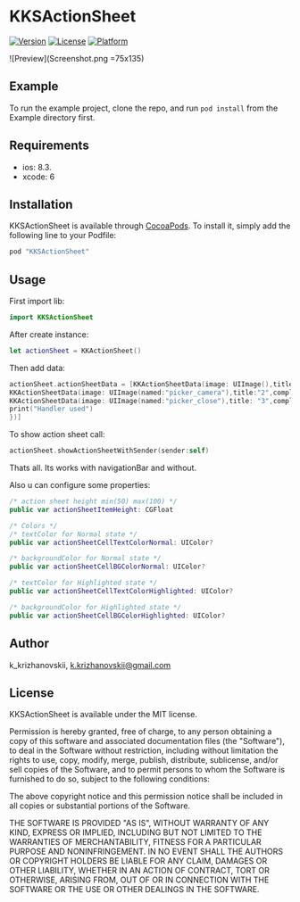 # KKSActionSheet

[![Version](https://img.shields.io/cocoapods/v/KKSActionSheet.svg?style=flat)](http://cocoapods.org/pods/KKSActionSheet)
[![License](https://img.shields.io/cocoapods/l/KKSActionSheet.svg?style=flat)](http://cocoapods.org/pods/KKSActionSheet)
[![Platform](https://img.shields.io/cocoapods/p/KKSActionSheet.svg?style=flat)](http://cocoapods.org/pods/KKSActionSheet)


![Preview](Screenshot.png =75x135)


## Example
To run the example project, clone the repo, and run `pod install` from the Example directory first.

## Requirements
* ios: 8.3. 
* xcode: 6

## Installation

KKSActionSheet is available through [CocoaPods](http://cocoapods.org). To install
it, simply add the following line to your Podfile:

```ruby
pod "KKSActionSheet"
```

## Usage
First import lib:
```swift
import KKSActionSheet
```

After create instance:
```swift
let actionSheet = KKActionSheet()
```

Then add data:
```swift
actionSheet.actionSheetData = [KKActionSheetData(image: UIImage(),title: "1",complitionHandler:nil),
KKActionSheetData(image: UIImage(named:"picker_camera"),title:"2",complitionHandler:nil),
KKActionSheetData(image: UIImage(named:"picker_close"),title: "3",complitionHandler: { Void in
print("Handler used")
})]
```

To show action sheet call:
```swift
actionSheet.showActionSheetWithSender(sender:self)
```

Thats all. Its works with navigationBar and without.

Also u can configure some properties:
```swift
/* action sheet height min(50) max(100) */
public var actionSheetItemHeight: CGFloat

/* Colors */
/* textColor for Normal state */
public var actionSheetCellTextColorNormal: UIColor?

/* backgroundColor for Normal state */
public var actionSheetCellBGColorNormal: UIColor?

/* textColor for Highlighted state */
public var actionSheetCellTextColorHighlighted: UIColor?

/* backgroundColor for Highlighted state */
public var actionSheetCellBGColorHighlighted: UIColor?
```


## Author

k_krizhanovskii, k.krizhanovskii@gmail.com

## License
KKSActionSheet is available under the MIT license. 



Permission is hereby granted, free of charge, to any person obtaining a copy of this software and associated documentation files (the "Software"), to deal in the Software without restriction, including without limitation the rights to use, copy, modify, merge, publish, distribute, sublicense, and/or sell copies of the Software, and to permit persons to whom the Software is furnished to do so, subject to the following conditions:

The above copyright notice and this permission notice shall be included in all copies or substantial portions of the Software.

THE SOFTWARE IS PROVIDED "AS IS", WITHOUT WARRANTY OF ANY KIND, EXPRESS OR IMPLIED, INCLUDING BUT NOT LIMITED TO THE WARRANTIES OF MERCHANTABILITY, FITNESS FOR A PARTICULAR PURPOSE AND NONINFRINGEMENT. IN NO EVENT SHALL THE AUTHORS OR COPYRIGHT HOLDERS BE LIABLE FOR ANY CLAIM, DAMAGES OR OTHER LIABILITY, WHETHER IN AN ACTION OF CONTRACT, TORT OR OTHERWISE, ARISING FROM, OUT OF OR IN CONNECTION WITH THE SOFTWARE OR THE USE OR OTHER DEALINGS IN THE SOFTWARE.

